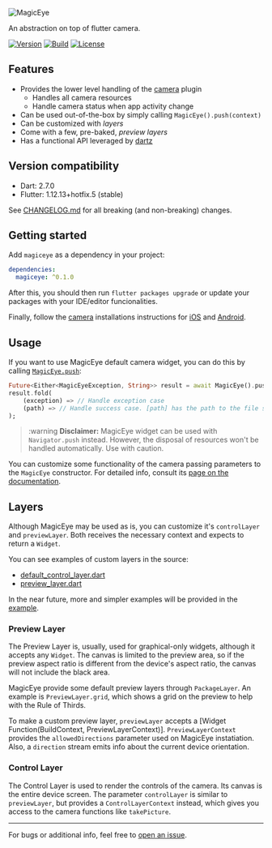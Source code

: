 ![MagicEye](https://raw.githubusercontent.com/mateusfccp/magiceye/master/doc/logo_title.png)

An abstraction on top of flutter camera.

[![Version](https://img.shields.io/pub/v/magiceye)](https://pub.dev/packages/magiceye)
[![Build](https://img.shields.io/github/workflow/status/mateusfccp/magiceye/Flutter)](https://github.com/mateusfccp/magiceye/actions?query=workflow%3A%22Test%2C+build+and+deploy%22)
[![License](https://img.shields.io/github/license/mateusfccp/magiceye)](https://www.gnu.org/licenses/gpl-3.0.en.html)

## Features

- Provides the lower level handling of the [camera](https://pub.dev/packages/camera) plugin
  - Handles all camera resources
  - Handle camera status when app activity change
- Can be used out-of-the-box by simply calling `MagicEye().push(context)`
- Can be customized with *layers*
- Come with a few, pre-baked, *preview layers*
- Has a functional API leveraged by [dartz](https://github.com/spebbe/dartz)


## Version compatibility

- Dart: 2.7.0
- Flutter: 1.12.13+hotfix.5 (stable)

See [CHANGELOG.md](https://github.com/mateusfccp/magiceye/blob/master/CHANGELOG.md) for all breaking (and non-breaking) changes.


## Getting started

Add `magiceye` as a dependency in your project:

```yaml
dependencies:
  magiceye: ^0.1.0
```

After this, you should then run `flutter packages upgrade` or update your packages with your IDE/editor funcionalities.

Finally, follow the [camera](https://pub.dev/packages/camera) installations instructions for [iOS](https://github.com/flutter/plugins/tree/master/packages/camera#ios) and [Android](https://github.com/flutter/plugins/tree/master/packages/camera#android).


## Usage

If you want to use MagicEye default camera widget, you can do this by calling [`MagicEye.push`](https://pub.dev/documentation/magiceye/latest/magiceye/MagicEye/push.html):

```dart
Future<Either<MagicEyeException, String>> result = await MagicEye().push(context);
result.fold(
    (exception) => // Handle exception case
    (path) => // Handle success case. [path] has the path to the file saved
);
```

> :warning **Disclaimer:** MagicEye widget can be used with `Navigator.push` instead. However, the disposal of resources won't be handled automatically. Use with caution.

You can customize some functionality of the camera passing parameters to the `MagicEye` constructor. For detailed info, consult its [page on the documentation](https://pub.dev/documentation/magiceye/latest/magiceye/MagicEye-class.html).

## Layers

Although MagicEye may be used as is, you can customize it's `controlLayer` and `previewLayer`. Both receives the
necessary context and expects to return a `Widget`.

You can see examples of custom layers in the source:

- [default_control_layer.dart](https://github.com/mateusfccp/magiceye/blob/master/lib/src/layers/default_camera_control_layer.dart)
- [preview_layer.dart](https://github.com/mateusfccp/magiceye/blob/master/lib/src/layers/preview_layer.dart)

In the near future, more and simpler examples will be provided in the [example](https://github.com/mateusfccp/magiceye/tree/master/example).

### Preview Layer

The Preview Layer is, usually, used for graphical-only widgets, although it accepts any `Widget`. The canvas is
limited to the preview area, so if the preview aspect ratio is different from the device's aspect ratio, the
canvas will not include the black area.

MagicEye provide some default preview layers through `PackageLayer`. An example is `PreviewLayer.grid`, which
shows a grid on the preview to help with the Rule of Thirds.

To make a custom preview layer, `previewLayer`  accepts a [Widget Function(BuildContext, PreviewLayerContext)].
`PreviewLayerContext` provides the `allowedDirections` parameter used on MagicEye instatiation. Also, a
`direction`  stream emits info about the current device orientation.

### Control Layer

The Control Layer is used to render the controls of the camera. Its canvas is the entire device screen.
The parameter `controlLayer` is similar to `previewLayer`, but provides a `ControlLayerContext` instead, which
gives you access to the camera functions like `takePicture`.

<hr/>

For bugs or additional info, feel free to [open an issue](https://github.com/mateusfccp/magiceye/issues/new).
